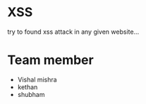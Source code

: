 # XSS
try to found xss attack in any given website...

# Team member
- Vishal mishra
- kethan
- shubham
